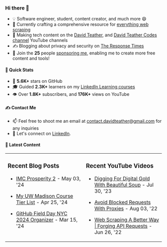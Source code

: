### Hi there 👋
- 💡 Software engineer, student, content creator, and much more 😄
- 🔭 Currently crafting a comprehensive resource for [everything web scraping](https://github.com/davidteather/everything-web-scraping)
- 🎥 Making tech content on the [David Teather](https://www.youtube.com/c/davidteather?sub_confirmation=1), and [David Teather Codes channel](https://www.youtube.com/c/DavidTeatherCodes?sub_confirmation=1) YouTube channels
- ✍️ Blogging about privacy and security on [The Response Times](https://theresponsetimes.com)
- 💖 Join the **25** people [sponsoring me](https://github.com/sponsors/davidteather), enabling me to create more free content and tools!

#### 🚀 Quick Stats
- 🌟 **5.6K+** stars on GitHub
- 🎓 Guided **2.3K+** learners on my [LinkedIn Learning courses](https://www.linkedin.com/learning/instructors/david-teather)
- 👁️ Over **1.8K+** subscribers, and **176K+** views on YouTube

#### ✍️ Contact Me
- 📫 Feel free to shoot me an email at [contact.davidteather@gmail.com](mailto:contact.davidteather@gmail.com) for any inquiries
- 🐧 Let's connect on [LinkedIn](https://www.linkedin.com/in/davidteather/).

#### 📰 Latest Content
<table><tr>

<td valign="top" width="50%">

### Recent Blog Posts

- [IMC Prosperity 2](https://dteather.com/blogs/imc-prosperity-2/) - May 03, &#39;24

- [My UW Madison Course Tier List](https://dteather.com/blogs/madison-class-rankings/) - Apr 25, &#39;24

- [GitHub Field Day NYC 2024 Organizer](https://dteather.com/blogs/github-fieldday-nyc-2024/) - Mar 15, &#39;24

</td>

<td valign="top" width="50%">

### Recent YouTube Videos

- [Digging For Digital Gold With Beautiful Soup](https://www.youtube.com/watch?v=_Ptvvjm15EA) - Jul 30, &#39;23

- [Avoid Blocked Requests With Proxies](https://www.youtube.com/watch?v=X0FG2JaaWOY) - Aug 03, &#39;22

- [Web Scraping A Better Way | Forging API Requests](https://www.youtube.com/watch?v=8GZPQUjd7pk) - Jun 26, &#39;22

</td>

</tr></table>